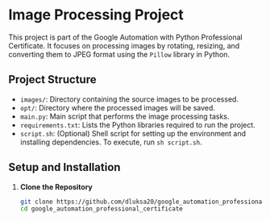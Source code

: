 # Image Processing Project

This project is part of the Google Automation with Python Professional Certificate. It focuses on processing images by rotating, resizing, and converting them to JPEG format using the `Pillow` library in Python.

## Project Structure

- `images/`: Directory containing the source images to be processed.
- `opt/`: Directory where the processed images will be saved.
- `main.py`: Main script that performs the image processing tasks.
- `requirements.txt`: Lists the Python libraries required to run the project.
- `script.sh`: (Optional) Shell script for setting up the environment and installing dependencies. To execute, run `sh script.sh`.

## Setup and Installation

1. **Clone the Repository**

   ```bash
   git clone https://github.com/dluksa20/google_automation_professional_certificate.git
   cd google_automation_professional_certificate
